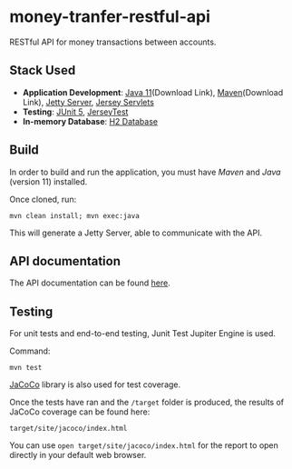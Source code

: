 # money-tranfer-restful-api

RESTful API for money transactions between accounts.

## Stack Used

- **Application Development**: [Java 11](https://www.oracle.com/technetwork/java/javase/downloads/jdk11-downloads-5066655.html)(Download Link), [Maven](https://maven.apache.org/download.cgi)(Download Link), [Jetty Server](https://en.wikipedia.org/wiki/Jetty_(web_server)), [Jersey Servlets](https://jersey.github.io/)
- **Testing**: [JUnit 5](https://junit.org/junit5/), [JerseyTest](https://jersey.github.io/documentation/latest/test-framework.html)
- **In-memory Database**: [H2 Database](https://www.h2database.com/html/main.html)

## Build

In order to build and run the application, you must have _Maven_ and _Java_ (version 11) installed.

Once cloned, run:

```
mvn clean install; mvn exec:java
```

This will generate a Jetty Server, able to communicate with the API.

## API documentation

The API documentation can be found [here](api_docs/API.md).

## Testing

For unit tests and end-to-end testing, Junit Test Jupiter Engine is used.

Command:

```
mvn test
```

[JaCoCo](https://www.eclemma.org/jacoco/) library is also used for test coverage.

Once the tests have ran and the `/target` folder is produced, the results of
JaCoCo coverage can be found here:
```
target/site/jacoco/index.html
```

You can use `open target/site/jacoco/index.html` for the report to open
directly in your default web browser.
